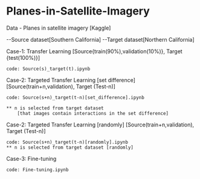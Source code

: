 # Planes-in-Satellite-Imagery

Data - Planes in satellite imagery [Kaggle]

--Source dataset[Southern California]
--Target dataset[Northern California]

Case-1: Transfer Learning 
	[Source{train(90%),validation(10%)}, Target {test(100%)}]
	
    code: Source(s)_target(t).ipynb

Case-2: Targeted Transfer Learning [set difference]
	[Source(train+n,validation), Target (Test-n)] 
	
    code: Source(s+n)_target(t-n)[set_difference].ipynb
	
	** n is selected from target dataset 
		[that images contain interactions in the set difference]

Case-2: Targeted Transfer Learning [randomly]
	[Source(train+n,validation), Target (Test-n)] 
	
    code: Source(s+n)_target(t-n)[randomly].ipynb
	** n is selected from target dataset [randomly]

Case-3: Fine-tuning
	
    code: Fine-tuning.ipynb
